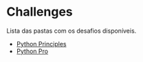 # Challenges

Lista das pastas com os desafios disponíveis.

* [Python Principles](python_principles)
* [Python Pro](python_pro)